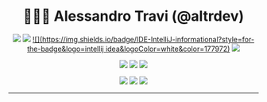 <div align="center">

# 👨🏻‍💻 **Alessandro Travi (@altrdev)**

[![](https://img.shields.io/badge/OS-Air%20M1-informational?style=for-the-badge&logo=apple&logoColor=white&color=177972)](https://www.apple.com/it/macos/)
[![](https://img.shields.io/badge/IDE-Webstorm-informational?style=for-the-badge&logo=webstorm&logoColor=white&color=177972)](https://www.jetbrains.com/webstorm/)
[![](https://img.shields.io/badge/IDE-IntelliJ-informational?style=for-the-badge&logo=intellij idea&logoColor=white&color=177972)](https://www.jetbrains.com/webstorm/)
[![](https://img.shields.io/badge/IDE-VS%20Code-informational?style=for-the-badge&logo=visual%20studio%20code&logoColor=white&color=177972)](https://code.visualstudio.com/)

[![](https://img.shields.io/badge/Language-Kotlin-informational?style=for-the-badge&logo=kotlin&logoColor=white&color=dda41d)](https://kotlinlang.org/)
[![](https://img.shields.io/badge/Language-Python-informational?style=for-the-badge&logo=python&logoColor=white&color=dda41d)](https://www.python.org/)
[![](https://img.shields.io/badge/Language-TypeScript-informational?style=for-the-badge&logo=typescript&logoColor=white&color=dda41d)](https://www.typescriptlang.org/)

[![](https://img.shields.io/badge/IaC-Serverless-informational?style=for-the-badge&logo=serverless&logoColor=white&color=383bdb)](https://www.serverless.com/)
[![](https://img.shields.io/badge/IaC-Terraform-informational?style=for-the-badge&logo=terraform&logoColor=white&color=383bdb)](https://www.terraform.io/)
[![](https://img.shields.io/badge/IaC-Cloudformation-informational?style=for-the-badge&logo=amazon%20awst&logoColor=white&color=383bdb)](https://aws.amazon.com/cloudformation/)

<hr>


</div>

<!--
**altrdev/altrdev** is a ✨ _special_ ✨ repository because its `README.md` (this file) appears on your GitHub profile.

Here are some ideas to get you started:

- 🔭 I’m currently working on ...
- 🌱 I’m currently learning ...
- 👯 I’m looking to collaborate on ...
- 🤔 I’m looking for help with ...
- 💬 Ask me about ...
- 📫 How to reach me: ...
- 😄 Pronouns: ...
- ⚡ Fun fact: ...
-->
